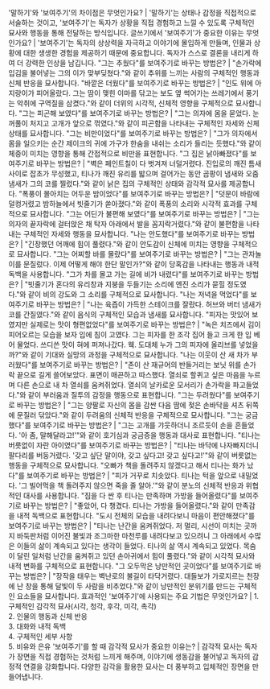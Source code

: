 '말하기'와 '보여주기'의 차이점은 무엇인가요?	| '말하기'는 상태나 감정을 직접적으로 서술하는 것이고, '보여주기'는 독자가 상황을 직접 경험하고 느낄 수 있도록 구체적인 묘사와 행동을 통해 전달하는 방식입니다.
글쓰기에서 '보여주기'가 중요한 이유는 무엇인가요?	| '보여주기'는 독자의 상상력을 자극하고 이야기에 몰입하게 만들며, 인물과 상황에 대한 생생한 경험을 제공하기 때문에 중요합니다. 독자가 스스로 결론을 내리게 하여 더 강력한 인상을 남깁니다.
"그는 추웠다"를 보여주기로 바꾸는 방법은?	| "손가락에 입김을 불어넣는 그의 이가 맞부딪쳤다."와 같이 추위를 느끼는 사람의 구체적인 행동과 신체 반응을 묘사합니다.
"바깥은 더웠다"를 보여주기로 바꾸는 방법은?	| "인도 위에 아지랑이가 피어올랐다. 그는 땀이 맺힌 이마를 닦고는 보도 옆 썩어가는 쓰레기에서 풍기는 악취에 구역질을 삼켰다."와 같이 더위의 시각적, 신체적 영향을 구체적으로 묘사합니다.
"그는 피곤해 보였다"를 보여주기로 바꾸는 방법은?	| "그는 의자에 몸을 묻었다. 눈꺼풀이 처지고 고개가 앞으로 꺾였다."와 같이 피곤함을 나타내는 구체적인 자세와 신체 상태를 묘사합니다.
"그는 비만이었다"를 보여주기로 바꾸는 방법은?	| "그가 의자에서 몸을 일으키는 순간 제이크의 귀에 가구가 한숨을 내쉬는 소리가 들리는 듯했다."와 같이 체중이 미치는 영향을 통해 간접적으로 비만을 표현합니다.
"그 집은 낡아빠졌다"를 보여주기로 바꾸는 방법은?	| "벽은 페인트칠이 다 벗겨져 너덜거렸다. 진입로의 깨진 틈새 사이로 잡초가 무성했고, 티나가 깨진 유리를 밟으며 걸어가는 동안 곰팡이 냄새와 오줌 냄새가 그의 코를 찔렀다."와 같이 낡은 집의 구체적인 상태와 감각적 묘사를 제공합니다.
"폭풍이 몰아치는 어두운 밤이었다"를 보여주기로 바꾸는 방법은?	| "덧문이 바람에 덜컹거렸고 밤하늘에서 빗줄기가 쏟아졌다."와 같이 폭풍의 소리와 시각적 효과를 구체적으로 묘사합니다.
"그는 어딘가 불편해 보였다"를 보여주기로 바꾸는 방법은?	| "그는 의자의 끝자락에 걸터앉은 채 탁자 아래에서 발을 꼼지락거렸다."와 같이 불편함을 나타내는 구체적인 자세와 행동을 묘사합니다.
"나는 안도했다"를 보여주기로 바꾸는 방법은?	| "긴장했던 어깨에 힘이 풀렸다."와 같이 안도감이 신체에 미치는 영향을 구체적으로 묘사합니다.
"그는 어찌할 바를 몰랐다"를 보여주기로 바꾸는 방법은?	| "그는 관자놀이를 문질렀다. 이제 어떻게 해야 한단 말인가?"와 같이 당혹감을 나타내는 행동과 내적 독백을 사용합니다.
"그가 차를 몰고 가는 길에 비가 내렸다"를 보여주기로 바꾸는 방법은?	| "빗줄기가 혼다의 유리창과 지붕을 두들기는 소리에 엔진 소리가 묻힐 정도였다."와 같이 비의 강도와 그 소리를 구체적으로 묘사합니다.
"나는 저녁을 먹었다"를 보여주기로 바꾸는 방법은?	| "나는 육즙이 가득한 스테이크를 잘랐다. 허브와 버터 냄새가 코를 간질였다."와 같이 음식의 구체적인 모습과 냄새를 묘사합니다.
"피자는 맛있어 보였지만 실제로는 맛이 형편없었다"를 보여주기로 바꾸는 방법은?	| "녹은 치즈에서 김이 피어오르는 모습을 보자 입에 침이 고였다. 그는 피자를 한 조각 집어 들고 크게 한 입 베어 물었다. 쓰디쓴 맛이 혀에 퍼져나갔다. 웩. 도대체 누가 그의 피자에 올리브를 넣었을까?"와 같이 기대와 실망의 과정을 구체적으로 묘사합니다.
"나는 이웃이 산 새 차가 부러웠다"를 보여주기로 바꾸는 방법은?	| "존이 산 재규어의 반들거리는 보닛 위를 손가락 끝으로 길게 쓸어보았다. 표면이 매끈하고 따스했다. 열쇠로 할퀴고 싶은 마음을 누르며 다른 손으로 내 차 열쇠를 움켜쥐었다. 열쇠의 날카로운 모서리가 손가락을 파고들었다."와 같이 부러움과 질투의 감정을 행동으로 표현합니다.
"그는 두려웠다"를 보여주기로 바꾸는 방법은?	| "그는 양팔로 자신의 몸을 감싼 다음 땀에 젖은 손바닥을 셔츠 뒤쪽에 문질러 닦았다."와 같이 두려움의 신체적 반응을 구체적으로 묘사합니다.
"그는 궁금했다"를 보여주기로 바꾸는 방법은?	| "그는 고개를 갸웃하더니 조르듯이 손을 흔들었다. '아 좀, 말해달라고!'"와 같이 호기심과 궁금증을 행동과 대사로 표현합니다.
"티나는 버릇없이 자란 아이였다"를 보여주기로 바꾸는 방법은?	| "티나는 바닥에 나자빠지더니 팔다리를 버둥거렸다. '갖고 싶단 말이야, 갖고 싶다고! 갖고 싶다고!'"와 같이 버릇없는 행동을 구체적으로 묘사합니다.
"오빠가 책을 돌려주지 않겠다고 해서 티나는 화가 났다"를 보여주기로 바꾸는 방법은?	| "피가 거꾸로 치솟았다. 티나는 턱을 앞으로 내밀었다. '그 빌어먹을 책 돌려주지 않으면 죽을 줄 알아.'"와 같이 분노의 신체적 반응과 위협적인 대사를 사용합니다.
"짐을 다 싼 후 티나는 만족하며 가방을 들어올렸다"를 보여주기로 바꾸는 방법은?	| "좋았어, 다 챙겼다. 티나는 가방을 들어올렸다."와 같이 만족감을 내적 독백으로 표현합니다.
"도시 전체의 모습을 내려다보니 마음이 편안해졌다"를 보여주기로 바꾸는 방법은?	| "티나는 난간을 움켜쥐었다. 저 멀리, 시선이 미치는 곳까지 바둑판처럼 이어진 불빛과 조그마한 마천루를 내려다보고 있으려니 그 아래에서 수많은 이들의 삶이 계속되고 있다는 생각이 들었다. 티나의 삶 역시 계속되고 있었다. 목숨이 달린 일처럼 난간을 움켜쥐고 있던 손아귀에서 힘이 풀렸다."와 같이 시각적 묘사와 내적 변화를 구체적으로 표현합니다.
"그 오두막은 낭만적인 곳이었다"를 보여주기로 바꾸는 방법은?	| "장작을 태우는 벽난로의 불길이 타닥거렸다. 대들보가 가로지르는 천장에 난 창을 통해 달빛이 두 사람을 비추었다."와 같이 낭만적인 분위기를 만드는 구체적인 요소들을 묘사합니다.
효과적인 '보여주기'에 사용되는 주요 기법은 무엇인가요?	| 1. 구체적인 감각적 묘사(시각, 청각, 후각, 미각, 촉각)<br/>2. 인물의 행동과 신체 반응<br/>3. 대화와 내적 독백<br/>4. 구체적인 세부 사항<br/>5. 비유와 은유
'보여주기'를 할 때 감각적 묘사가 중요한 이유는?	| 감각적 묘사는 독자가 장면을 직접 경험하는 것처럼 느끼게 해주며, 이야기에 생동감을 불어넣고 독자의 감정적 연결을 강화합니다. 다양한 감각을 활용한 묘사는 더 풍부하고 입체적인 장면을 만들어냅니다.